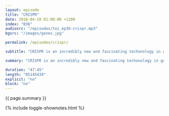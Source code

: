 ```yaml
---
layout: episode
title: "CRISPR"
date: 2018-04-10 01:00:00 +1200
index: "036"
audiosrc: "/episodes/toi_ep36-crispr.mp3"
bgsrc: "/images/genes.jpg"

permalink: /episodes/crispr/

subtitle: "CRISPR is an incredibly new and fascinating techonology in gene science - a technique that allows us to programmatically edit genes. This episode, we really get in the weeds, and discuss what it is, how it works, what the current research looks like and the ethical and moral implications of such a technology."

summary: "CRISPR is an incredibly new and fascinating techonology in gene science - a technique that allows us to programmatically edit genes. This episode, we really get in the weeds, and discuss what it is, how it works, what the current research looks like and the ethical and moral implications of such a technology."

duration: "47:45"
length: "85145434"
explicit: "no"
block: "no" 
---
```

<section class="summary" markdown="1">

{{ page.summary }}

</section>

{% include toggle-shownotes.html %}

<section id="shownotes" class="hidden" markdown="1">


</section>
